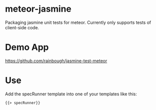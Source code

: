 meteor-jasmine
==============

Packaging jasmine unit tests for meteor. Currently only supports tests of client-side code.


Demo App
========
https://github.com/rainbough/jasmine-test-meteor


Use
===
Add the specRunner template into one of your templates like this:
```
{{> specRunner}}
```


